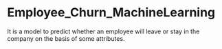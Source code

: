 # Employee_Churn_MachineLearning
It is a model  to predict whether an employee will leave or stay in the company on the basis of some attributes.
